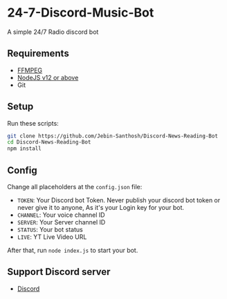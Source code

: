 # 24-7-Discord-Music-Bot
A simple 24/7 Radio discord bot 

## Requirements
 - [FFMPEG](https://ffmpeg.org)
 - [NodeJS v12 or above](https://nodejs.org)
 - Git

## Setup
Run these scripts:
```bash
git clone https://github.com/Jebin-Santhosh/Discord-News-Reading-Bot
cd Discord-News-Reading-Bot
npm install
```

## Config
Change all placeholders at the `config.json` file:
 - `TOKEN`: Your Discord bot Token. Never publish your discord bot token or never give it to anyone, As it's your Login key for your bot.
 - `CHANNEL`: Your voice channel ID
 - `SERVER`: Your Server channel ID
 - `STATUS`: Your bot status
 - `LIVE`: YT Live Video URL

After that, run `node index.js` to start your bot.
## Support Discord server
- [Discord](https://discord.gg/d66Y3bA9CP)
